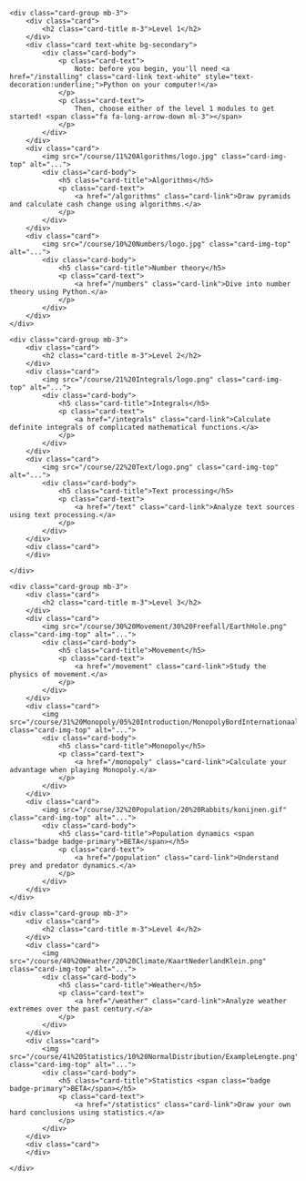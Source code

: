 <div markdown="0">

	<div class="card-group mb-3">
		<div class="card">
			<h2 class="card-title m-3">Level 1</h2>
		</div>	
		<div class="card text-white bg-secondary">
			<div class="card-body">
				<p class="card-text">
					Note: before you begin, you'll need <a href="/installing" class="card-link text-white" style="text-decoration:underline;">Python on your computer!</a>
				</p>
				<p class="card-text">
					Then, choose either of the level 1 modules to get started! <span class="fa fa-long-arrow-down ml-3"></span>
				</p>
			</div>
		</div>
		<div class="card">
			<img src="/course/11%20Algorithms/logo.jpg" class="card-img-top" alt="...">
			<div class="card-body">
				<h5 class="card-title">Algorithms</h5>
				<p class="card-text">
					<a href="/algorithms" class="card-link">Draw pyramids and calculate cash change using algorithms.</a>
				</p>
			</div>
		</div>
		<div class="card">
			<img src="/course/10%20Numbers/logo.jpg" class="card-img-top" alt="...">
			<div class="card-body">
				<h5 class="card-title">Number theory</h5>
				<p class="card-text">
					<a href="/numbers" class="card-link">Dive into number theory using Python.</a>
				</p>
			</div>
		</div>
	</div>

	<div class="card-group mb-3">
		<div class="card">
			<h2 class="card-title m-3">Level 2</h2>
		</div>	
		<div class="card">
			<img src="/course/21%20Integrals/logo.png" class="card-img-top" alt="...">
			<div class="card-body">
				<h5 class="card-title">Integrals</h5>
				<p class="card-text">
					<a href="/integrals" class="card-link">Calculate definite integrals of complicated mathematical functions.</a>
				</p>
			</div>
		</div>
		<div class="card">
			<img src="/course/22%20Text/logo.png" class="card-img-top" alt="...">
			<div class="card-body">
				<h5 class="card-title">Text processing</h5>
				<p class="card-text">
					<a href="/text" class="card-link">Analyze text sources using text processing.</a>
				</p>
			</div>
		</div>
		<div class="card">
		</div>
			
	</div>

	<div class="card-group mb-3">
		<div class="card">
			<h2 class="card-title m-3">Level 3</h2>
		</div>	
		<div class="card">
			<img src="/course/30%20Movement/30%20Freefall/EarthHole.png" class="card-img-top" alt="...">
			<div class="card-body">
				<h5 class="card-title">Movement</h5>
				<p class="card-text">
					<a href="/movement" class="card-link">Study the physics of movement.</a>
				</p>
			</div>
		</div>
		<div class="card">
			<img src="/course/31%20Monopoly/05%20Introduction/MonopolyBordInternationaal.jpg" class="card-img-top" alt="...">
			<div class="card-body">
				<h5 class="card-title">Monopoly</h5>
				<p class="card-text">
					<a href="/monopoly" class="card-link">Calculate your advantage when playing Monopoly.</a>
				</p>
			</div>
		</div>
		<div class="card">
			<img src="/course/32%20Population/20%20Rabbits/konijnen.gif" class="card-img-top" alt="...">
			<div class="card-body">
				<h5 class="card-title">Population dynamics <span class="badge badge-primary">BETA</span></h5>
				<p class="card-text">
					<a href="/population" class="card-link">Understand prey and predator dynamics.</a>
				</p>
			</div>
		</div>
	</div>

	<div class="card-group mb-3">
		<div class="card">
			<h2 class="card-title m-3">Level 4</h2>
		</div>	
		<div class="card">
			<img src="/course/40%20Weather/20%20Climate/KaartNederlandKlein.png" class="card-img-top" alt="...">
			<div class="card-body">
				<h5 class="card-title">Weather</h5>
				<p class="card-text">
					<a href="/weather" class="card-link">Analyze weather extremes over the past century.</a>
				</p>
			</div>
		</div>
		<div class="card">
			<img src="/course/41%20Statistics/10%20NormalDistribution/ExampleLengte.png" class="card-img-top" alt="...">
			<div class="card-body">
				<h5 class="card-title">Statistics <span class="badge badge-primary">BETA</span></h5>
				<p class="card-text">
					<a href="/statistics" class="card-link">Draw your own hard conclusions using statistics.</a>
				</p>
			</div>
		</div>
		<div class="card">
		</div>
		
	</div>

</div>
